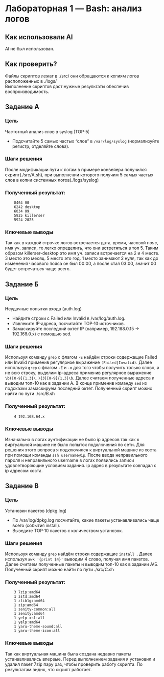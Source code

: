 # Лабораторная 1 — Bash: анализ логов

## Как использовали AI
AI не был использован.

## Как проверить?
Файлы скриптов лежат в ./src/ они обращаются к копиям логов расположенных в ./logs/  
Выполнение скриптов даст нужные результаты обеспечив воспроизводимость.

## Заданиe A

### Цель
Частотный анализ слов в syslog (TOP‑5)
- Подсчитайте 5 самых частых “слов” в `/var/log/syslog` (нормализуйте регистр, отделяйте слова).

### Шаги решения
После модификации пути к логам в примере конвейера получился скрипт(./src/A.sh), при выполнении которого получим 5 самых частых слов в копии системных логов(./logs/syslog)  

### Полученный результат:
```
    8464 00
    6242 desktop
    6034 09
    5925 killerser
    5924 2025
```
### Ключевые выводы
Так как в каждой строчке логов встречается дата, время, часовой пояс, имя уч. записи, то легко определить, что они встретяться в топ 5. Таким образом killerser-desktop это имя уч. записи встречается на 2 и 4 месте. 3 место это месяц. 5 место это год. 1 место занимают 2 нуля, так как до изменения часового пояса он был 00:00, а после стал 03:00, значит 00 будет встречаться чаще всего.

## Заданиe Б

### Цель
Неудачные попытки входа (auth.log)
- Найдите строки с Failed или Invalid в /var/log/auth.log.
- Извлеките IP‑адреса, посчитайте TOP‑10 источников.
- Замаскируйте последний октет IP (например, 192.168.0.15 → 192.168.0.x) с помощью sed.

### Шаги решения
Используя команду `grep` с флагом `-E` найдём строки содержащие Failed или Invalid применив регулярное выражение `(Failed|Invalid)`. Далее используя `grep` с флагом `-E` и `-o` для того чтобы получить только слово, а не всю строку, выделим ip-адреса применив регулярное выражение `\b([0-9]{1,3}\.){3}[0-9]{1,3}\b`. Далее считаем полученные адреса и выводим топ-10 как в задании А. В конце применив команду `sed` из подсказки замаскируем последний октет. Полученный скрипт можно найти по пути ./src/B.sh  

### Полученный результат:
```
    4 192.168.64.x
```
### Ключевые выводы
Изначально в логах аунтификации не было ip адресов так как к виртуальной машине не было попыток подключения по сети. Для решения этого вопроса я подключился к виртуальной машине из хоста при помощи команды `ssh username@ip`. После ввода неправильного пароля и неправильного username в логах появились записи удовлетворяющие условиям задания. ip адрес в результате совпадал с ip адресом хоста.

## Заданиe В

### Цель
Установки пакетов (dpkg.log)
- По /var/log/dpkg.log посчитайте, какие пакеты устанавливались чаще всего (события install).
- Выведите TOP‑10 пакетов с количеством установок.

### Шаги решения
Используя команду `grep` найдём строки содержащие `install `. Далее используя `awk '{print $4}'` выводим 4 слово, получая имя пакетов. Далее считаем полученные пакеты и выводим топ-10 как в задании А\Б. Полученный скрипт можно найти по пути ./src/С.sh  

### Полученный результат:
```
    3 7zip:amd64
    1 zstd:amd64
    1 zlib1g:amd64
    1 zip:amd64
    1 zenity-common:all
    1 zenity:amd64
    1 yelp-xsl:all
    1 yelp:amd64
    1 yaru-theme-sound:all
    1 yaru-theme-icon:all
```
### Ключевые выводы
Так как виртуальная машина была создана недавно пакеты устанавливались впервые. Перед выполнением задания я установил и удалил пакет 7zip пару раз, чтобы проверить работу скрипта. По результатам видно, что скрипт работает.